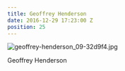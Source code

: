 ```yaml
---
title: Geoffrey Henderson
date: 2016-12-29 17:23:00 Z
position: 25
---
```


![geoffrey-henderson_09-32d9f4.jpg](/uploads/geoffrey-henderson_09-32d9f4.jpg)

Geoffrey Henderson